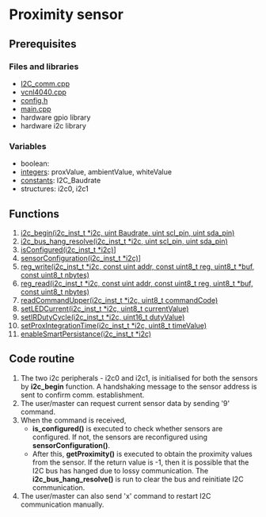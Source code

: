 # Proximity sensor

## Prerequisites

### Files and libraries
- [I2C_comm.cpp](../lib/I2C_comm.cpp)
- [vcnl4040.cpp](../lib/vcnl4040.cpp)
- [config.h](../config.h)
- [main.cpp](../main.cpp)
- hardware gpio library
- hardware i2c library

### Variables
- boolean: 
- [integers](../main.cpp#L98): proxValue, ambientValue, whiteValue
- [constants](../config.h#L46): I2C_Baudrate
- structures: i2c0, i2c1 

## Functions
1. [i2c_begin(i2c_inst_t *i2c, uint Baudrate, uint scl_pin, uint sda_pin)](../lib/I2C_comm.cpp#L14)
2. [i2c_bus_hang_resolve(i2c_inst_t *i2c, uint scl_pin, uint sda_pin)](../lib/I2C_comm.cpp#L40)
3. [isConfigured(i2c_inst_t *i2c)](../lib/I2C_comm.cpp#L62)]
4. [sensorConfiguration(i2c_inst_t *i2c)](../lib/I2C_comm.cpp#L71)]
5. [reg_write(i2c_inst_t *i2c, const uint addr, const uint8_t reg, uint8_t *buf, const uint8_t nbytes)](../lib/vcnl4040.cpp#L31)
6. [reg_read(i2c_inst_t *i2c, const uint addr, const uint8_t reg, uint8_t *buf, const uint8_t nbytes)](../lib/I2C_comm.cpp#L58)
7. [readCommandUpper(i2c_inst_t *i2c, uint8_t commandCode)](../lib/I2C_comm.cpp#L412)
8. [setLEDCurrent(i2c_inst_t *i2c, uint8_t currentValue)](../lib/I2C_comm.cpp#L248)
9. [setIRDutyCycle(i2c_inst_t *i2c, uint16_t dutyValue)](../lib/I2C_comm.cpp#L85)
10. [setProxIntegrationTime(i2c_inst_t *i2c, uint8_t timeValue)](../lib/I2C_comm.cpp#L150)
11. [enableSmartPersistance(i2c_inst_t *i2c)](../lib/I2C_comm.cpp#L192)


## Code routine
1. The two i2c peripherals - i2c0 and i2c1, is initialised for both the sensors by **i2c_begin** function. A handshaking message to the sensor address is sent to confirm comm. establishment.
2. The user/master can request current sensor data by sending '9' command.
3. When the command is received,
    - **is_configured()** is executed to check whether sensors are configured. If not, the sensors are reconfigured using **sensorConfiguration()**.
    - After this, **getProximity()** is executed to obtain the proximity values from the sensor. If the return value is -1, then it is possible that the I2C bus has hanged due to lossy communication. The **i2c_bus_hang_resolve()** is run to clear the bus and reinitiate I2C communication.
4. The user/master can also send 'x' command to restart I2C communication manually.